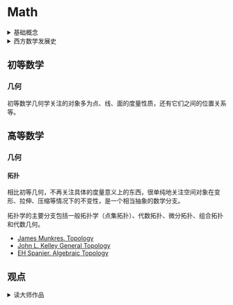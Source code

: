 # Math

<details>
<summary>基础概念</summary>

数学的精准是建立在一系列基本概念和逻辑推理之上。定义、公理、猜想、定理、证明和推论相互关联，形成了一个严密的逻辑体系。

- 定义Definition，是对某个概念或术语清晰而精简的描述，它是利用已知的概念来解释新的数学对象
    1. 数学概念是体现数学对象本质属性的思维模式，而定义是对我们所讨论的数学对象的本质属性进行描述的语句
    2. 当不断往前追溯时，会遇到无法给出的定义的概念，这就是基本概念或元概念
- 公理Axiom，又称公设，是没有经过证明，但被当作不证自明的一个命题，是构建数学理论的出发点
    1. 一组公理能构成某个公理系统的基础框架，用于构建特定的数学理论
    2. 每个公理系统都试图以最少且最基本的假设出发，来构建整个理论体系，
    3. 如欧几里得几何的五大公理、皮亚若公理Peano axioms、集合论中的策梅洛-弗兰克尔公理ZFC    
- 定理Theorem，是经过受逻辑限制的证明为真的陈述
    1. 通过逻辑推理得到验证性陈述，一经证实，就称为定理
    2. 如费马猜想，经证明后变成费马大定理
- 命题Proposition，是数学论证中的基本陈述，是一个可以判断真或假的陈述句，亦有既真又假的命题（悖论）
- 引理Lemma，是在证明更为重要的定理过程中使用的预备性陈述
    1. 通常是某个定理的证明的一部分的陈述
- 推论Corollary，一旦定理被证明，可以直接从中推出一些结果，就是推论，
    1. 是一个从定理随之而即时出现的陈述
- 推广Generalization，定理的推广是在原有定理的基础上拓展其适用范围
    1. 原定理可以作为特殊情况（一个推论）被推导出来
    2. 如欧几里得算法的两个数的最大公约数，同样适用于查找两个多项式的最大共因项，这就是一个推广的示例
- 假说Hypothesis，是根据已知的科学事实和科学原理，对所研究的自然现象及其规律提出的推测和说明
    1. 通常指的是在特定理论框架下，为推导出结论或建立一个数学证明而假定的前提条件
    2. 它是建立在现有理论上，用于证明定理的一种假设
- 猜想Conjecture，是一个看似正确但未经过证明的陈述，往往由数学家基于直觉或部分证据提出
    1. 猜想是研究的起点，价值在于激发数学家深入探究，发展新的数学分支和技术解决这些难题
    2. 如黎曼猜想、哥德巴赫猜想。
- 法则Rule，是一些能够指导我们进行计算或推理的定理
    1. 如克莱姆法则Cramer's Rule,链式法则Chain Rule，洛必达法则L'Hopital's Rule
- 定律Law、原理Principle，是某些基本普遍适用的定理
    1. 大数定律law of large numbers是概率论的一条原理，它说明了在一定条件下，随着试验次数的增加，样本平均值将以高概率趋于期望值。
    2. 鸽巢原理Pigeonhole principle（抽屉原理），是一个基本的组合数学原理，表明n+1个鸽子放置n个巢中，至少有一个巢有两个鸽子。
- 证明，是验证的过程

</details>

<details>
<summary>西方数学发展史</summary>

[西方数学发展史](https://mp.weixin.qq.com/s/38OPkhjaLuVXkXORGYOnfw)

数学是一门研究数量、运算、结构、空间、图形、信息等概念的形式科学，它是人类对事物的抽象结构与模式进行严格描述、推导的一种通用手段，在人类历史的发展和社会生活中，数学发挥着不可替代的作用，是学习和研究现代科学技术必不可少的基本工具，对理解掌握各类科学技术的公式定理具有重要的意义。

到了17~18世纪，随着文艺复兴和科学革命的推进，数学的发展也进入了突飞猛进的阶段，并与其它自然科学的结合日益紧密，成为研究和解决自然科学问题的重要基石。

微积分的创立极大地推动了数学的发展，使之前很多用初等数学无法解决的问题变得迎刃而解，因而微积分成为了近代数学史上的第一个伟大成就，对数学的发展产生了巨大影响

拉格朗日中值定理，该定理沟通了函数与其导函数之间的联系，对研究函数的单调性、凹凸性以及不等式的证明等方面有着重要的作用，成为微分学中的基本定理之一

傅里叶的重要贡献是在研究热传导的过程中提出了著名的傅里叶变换公式，其在数学上也有着重要的应用，尤其是在线性微分方程的求解和卷积运算上，可以使其化繁为简，对解决复杂的数学计算有着巨大的帮助

19~20世纪，数学依旧在繁荣蓬勃地发展，其间也涌现了众多知名的数学家，其中尤以法、德两国的数学家居多

伽罗瓦是群论理论的重要创立者，他用其理论解决了代数方程的根式求解问题，并由此发展出了一整套关于群和域的理论（即伽罗瓦理论），对三次以上（至五次）方程的公式求解有着重要的帮助

</details>

## 初等数学

### 几何
初等数学几何学关注的对象多为点、线、面的度量性质，还有它们之间的位置关系等。


## 高等数学

### 几何

#### 拓扑

相比初等几何，不再关注具体的度量意义上的东西，很单纯地关注空间对象在变形、拉伸、压缩等情况下的不变性，是一个相当抽象的数学分支。

拓扑学的主要分支包括一般拓扑学（点集拓扑）、代数拓扑、微分拓扑、组合拓扑和代数几何。

- [James Munkres. Topology]()
- [John L. Kelley General Topology]()
- [EH Spanier. Algebraic Topology]()

## 观点

<details>
<summary>读大师作品</summary>

有几点理由可以说明为何最优秀的数学家被吸引去读经典著作，首先，他们似乎是天生的善于进行综合的人，数学的真谛在于理解看起来不同的概念间的逻辑联系。最成功的数学家都是涉足面最广、洞察相似之物和将概念联系起来的能力最强的数学家。历史在这样的研究活动中的作用是明显的。对某些相似性的认识往往要经历几代人，而且通过对普遍的历史事实的回顾，往往容易看出各种联系。**进步不是出自于新的概念，而是由于认识到可以把旧概念用于新的情况，这样的事实比我们所愿想象的要多得多。**

### 迈克尔·阿蒂亚：二十世纪的数学发展

从线性到非线性的发展，从非欧几里得几何的不同阶段到Riemann的更一般的几何，都是非线性的。

几何与代数，Euclid几何是数学理论中最早的一个例子，直到Descartes引入现在称为笛卡尔坐标系之前，一直是纯几何，之后是代数形式的尝试。
Newton和Leibniz在分析方面的工作就是Newton以一个几何四维来思考，Leibniz使用形式化代数来思考，到现在的符号就是以Leibniz的符号来表示的。

几何是关于空间的，当你一眼观望完一个房间时，你的大脑所看到的太多东西了，空间直觉spatial intuition或空间知觉spatial perception，这些都是以几何形式出现的。这些都是在一个时间点上看到的结果，几何本质是静止的。而代数本质上是涉及的是时间，一步推导一步推导的结果，都是在上一个时间点上，是在前一个步骤上的结果，特别是计算机出现后的，算法，就是代数的形式化过程中的产物，任何算法，任何计算过程，都是一个接着一个的，并不是那个静止下的结果。

几何本质是静止的，而代数，现代的算法，任何算法，任何计算过程都是有时间维度的。

</details>